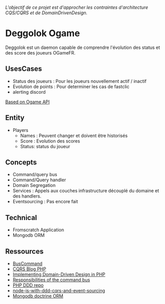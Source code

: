 _L'objectif de ce projet est d'approcher les contraintes d'architecture CQS/CQRS et de DomainDrivenDesign._


# Deggolok Ogame
Deggolok est un daemon capable de comprendre l'évolution des status et des score des joueurs OGameFR. 

## UsesCases
- Status des joueurs : Pour les joueurs nouvellement actif / inactif
- Evolution de points : Pour determiner les cas de fastclic
- alerting discord

[Based on Ogame API](https://board.origin.ogame.gameforge.com/index.php/Thread/3927-OGame-API/)

## Entity
- Players
   - Names : Peuvent changer et doivent être historisés
   - Score : Evolution des scores
   - Status: status du joueur

 ## Concepts
 - Command/query bus 
 - Command/Query handler
 - Domain Segregation 
 - Services : Appels aux couches infrastructure découplé du domaine et des handlers.
 - Eventsourcing : Pas encore fait
 
 ## Technical 
 - Fromscratch Application 
 - Mongodb ORM 
 
 ## Ressources 
 - [BusCommand](https://matthiasnoback.nl/2015/01/responsibilities-of-the-command-bus/) 
 - [CQRS Blog PHP](https://github.com/skremiec/hexagonal-architecture-cqrs-example) 
 - [Implementing Domain-Driven Design in PHP](https://dzone.com/articles/implementing-domain-driven-design-in-php) 
 - [Responsibilities of the command bus](https://matthiasnoback.nl/2015/01/responsibilities-of-the-command-bus/) 
 - [PHP DDD repo](https://github.com/php-ddd/command) 
 - [node-js-with-ddd-cqrs-and-event-sourcing](https://medium.com/@qasimsoomro/building-microservices-using-node-js-with-ddd-cqrs-and-event-sourcing-part-1-of-2-52e0dc3d81df) 
 - [Mongodb doctrine ORM](https://www.doctrine-project.org/projects/doctrine-mongodb-odm/en/1.2/tutorials/getting-started.html#usage) 